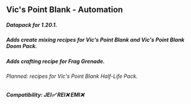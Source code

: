 ## Vic's Point Blank - Automation
##### Datapack for 1.20.1.
##### Adds create mixing recipes for Vic's Point Blank and Vic's Point Blank Doom Pack.
##### Adds crafting recipe for Frag Grenade.

###### Planned: recipes for Vic's Point Blank Half-Life Pack.
##### Compatibility: JEI✅ REI❌ EMI❌

